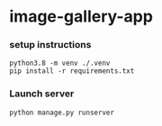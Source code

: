 # image-gallery-app

### setup instructions

    python3.8 -m venv ./.venv
    pip install -r requirements.txt
    
### Launch server

    python manage.py runserver


